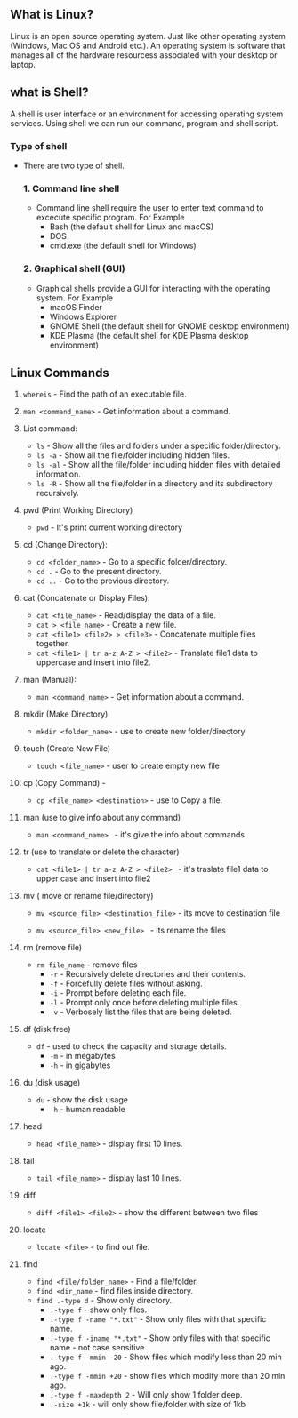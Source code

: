 ## What is Linux?
Linux is an open source operating system. Just like other operating system (Windows, Mac OS and Android  etc.). An operating system is software that manages all of the hardware resourcess associated with your desktop or laptop.

## what is Shell?
 A shell is user interface or an environment for accessing operating system services. Using shell we can run our command, program and shell script.

### Type of shell 
- There are two type of shell.
    ### 1. Command line shell
    - Command line shell require the user to enter text command to excecute specific program. For Example
      - Bash (the default shell for Linux and macOS)
      - DOS
      - cmd.exe (the default shell for Windows)
    ### 2. Graphical shell (GUI)
    - Graphical shells provide a GUI for interacting with the operating system. For Example
      - macOS Finder
      - Windows Explorer
      - GNOME Shell (the default shell for GNOME desktop environment)
      - KDE Plasma (the default shell for KDE Plasma desktop environment)

## Linux Commands

1. `whereis` - Find the path of an executable file.

2. `man <command_name>` - Get information about a command.

3. List command:
   - `ls` - Show all the files and folders under a specific folder/directory.
   - `ls -a` - Show all the file/folder including hidden files.
   - `ls -al` - Show all the file/folder including hidden files with detailed information.
   - `ls -R` - Show all the file/folder in a directory and its subdirectory recursively.

4. pwd (Print Working Directory)
   - `pwd` - It's print current working directory

5. cd (Change Directory):
   - `cd <folder_name>` - Go to a specific folder/directory.
   - `cd .` - Go to the present directory.
   - `cd ..` - Go to the previous directory.

6. cat (Concatenate or Display Files):
   - `cat <file_name>` - Read/display the data of a file.
   - `cat > <file_name>` - Create a new file.
   - `cat <file1> <file2> > <file3>` - Concatenate multiple files together.
   - `cat <file1> | tr a-z A-Z > <file2>` - Translate file1 data to uppercase and insert into file2.

7. man (Manual):
   - `man <command_name>` - Get information about a command.

8. mkdir (Make Directory) 
   - `mkdir <folder_name>` - use to create new folder/directory

9.  touch (Create New File) 
    - `touch <file_name>` - user to create empty new file

10. cp (Copy Command) -
    - `cp <file_name> <destination>` - use to Copy a file.
   
11. man (use to give info about any command)
   
       - `man <command_name> ` - it's give the info about commands
   
12. tr  (use to translate or delete the character)

       - `cat <file1> | tr a-z A-Z > <file2> ` - it's traslate file1 data to upper case and insert into file2
    
13. mv ( move or rename file/directory)
    
    - `mv <source_file> <destination_file>` - its move to destination file
    
    - `mv <source_file> <new_file> ` - its rename the files
14. rm (remove file)
    - `rm file_name` - remove files
      -  `-r` - Recursively delete directories and their contents.
      -  `-f` - Forcefully delete files without asking.
      -  `-i` - Prompt before deleting each file.
      -  `-l` - Prompt only once before deleting multiple files.
      -  `-v` - Verbosely list the files that are being deleted.
15. df (disk free)
    - `df` - used to check the capacity and storage details.
      - `-m` - in megabytes
      - `-h` - in gigabytes
16. du (disk usage)
      - `du` - show the disk usage
        - `-h` - human readable 
17. head
    - `head <file_name>` - display first 10 lines.
18. tail
    - `tail <file_name>` - display last 10 lines.
19. diff
    - `diff <file1> <file2>` - show the different between two files
20. locate
    - `locate <file>` - to find out file.
21. find
    - `find <file/folder_name>` - Find a file/folder.
    - `find <dir_name` - find files inside directory.
    - `find .-type d` - Show only directory.
         - `.-type f` - show only files.
         - `.-type f -name "*.txt"` - Show only files with that specific name.
         - `.-type f -iname "*.txt"` - Show only files with that specific name - not case sensitive
         - `.-type f -mmin -20` - Show files which modify less than 20 min ago.
         - `.-type f -mmin +20` - show files which modify more than 20 min ago.
         - `.-type f -maxdepth 2` - Will only show 1 folder deep.
         - `.-size +1k` - will only show file/folder with size of 1kb